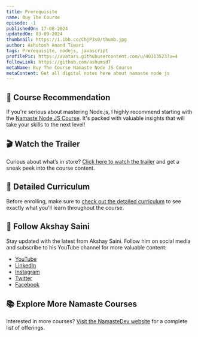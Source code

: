 ```yaml
---
title: Prerequisite
name: Buy The Course
episode: -1
publishedOn: 17-08-2024
updatedOn: 03-09-2024
thumbnail: https://i.ibb.co/ChjP3s0/thumb.jpg
author: Ashutosh Anand Tiwari
tags: Prerequisite, nodejs, javascript
profilePic: https://avatars.githubusercontent.com/u/40313523?v=4
followLink: https://github.com/ashumsd7
metaName: Buy The Course Namaste Node JS Course
metaContent: Get all digital notes here about namaste node js
---
```



## 🌟 Course Recommendation

If you're serious about mastering Node.js, I highly recommend starting with the [Namaste Node JS Course](https://namastedev.com/learn/namaste-node). It's packed with valuable insights that will take your skills to the next level!

## 🎬 Watch the Trailer

Curious about what’s in store? [Click here to watch the trailer](https://www.youtube.com/watch?v=ufHnsVixMEs) and get a sneak peek into the course content.

## 📝 Detailed Curriculum

Before enrolling, make sure to [check out the detailed curriculum](https://www.youtube.com/watch?v=uuabMDyj4Gk&t=32s) to see exactly what you’ll learn throughout the course.

## 📢 Follow Akshay Saini

Stay updated with the latest from Akshay Saini. Follow him on social media and subscribe to his YouTube channel for more valuable content:

* [YouTube](https://www.youtube.com/@akshaymarch7)
* [LinkedIn](https://www.linkedin.com/in/akshaymarch7)
* [Instagram](https://www.instagram.com/akshaymarch7)
* [Twitter](https://www.twitter.com/akshaymarch7)
* [Facebook](https://www.facebook.com/akshaymarch7)

## 📚 Explore More Namaste Courses

Interested in more courses? [Visit the NamasteDev website](https://namastedev.com/) for a complete list of offerings.
